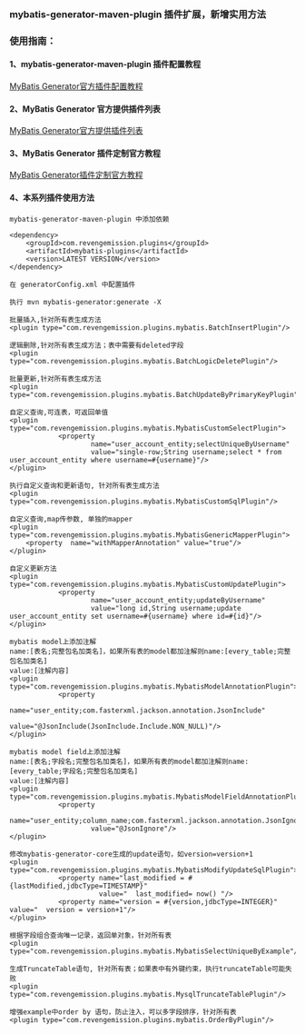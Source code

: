 
### mybatis-generator-maven-plugin 插件扩展，新增实用方法
### 使用指南：
#### 1、mybatis-generator-maven-plugin 插件配置教程
[MyBatis Generator官方插件配置教程](http://www.mybatis.org/generator/configreference/plugin.html)
#### 2、MyBatis Generator 官方提供插件列表
[MyBatis Generator官方提供插件列表](http://www.mybatis.org/generator/reference/plugins.html)
#### 3、MyBatis Generator 插件定制官方教程
[MyBatis Generator插件定制官方教程](http://www.mybatis.org/generator/reference/pluggingIn.html)
#### 4、本系列插件使用方法
````
mybatis-generator-maven-plugin 中添加依赖

<dependency>
    <groupId>com.revengemission.plugins</groupId>
    <artifactId>mybatis-plugins</artifactId>
    <version>LATEST VERSION</version>
</dependency>

在 generatorConfig.xml 中配置插件

执行 mvn mybatis-generator:generate -X

````
````
批量插入,针对所有表生成方法
<plugin type="com.revengemission.plugins.mybatis.BatchInsertPlugin"/>
````

````
逻辑删除,针对所有表生成方法；表中需要有deleted字段
<plugin type="com.revengemission.plugins.mybatis.BatchLogicDeletePlugin"/>
````

````
批量更新,针对所有表生成方法
<plugin type="com.revengemission.plugins.mybatis.BatchUpdateByPrimaryKeyPlugin"/>
````

````
自定义查询,可连表，可返回单值
<plugin type="com.revengemission.plugins.mybatis.MybatisCustomSelectPlugin">
            <property
                    name="user_account_entity;selectUniqueByUsername"
                    value="single-row;String username;select * from user_account_entity where username=#{username}"/>
</plugin>
````

````
执行自定义查询和更新语句, 针对所有表生成方法
<plugin type="com.revengemission.plugins.mybatis.MybatisCustomSqlPlugin"/>
````

````
自定义查询,map传参数, 单独的mapper
<plugin type="com.revengemission.plugins.mybatis.MybatisGenericMapperPlugin">
    <property  name="withMapperAnnotation" value="true"/>
</plugin>
````


````
自定义更新方法
<plugin type="com.revengemission.plugins.mybatis.MybatisCustomUpdatePlugin">
            <property
                    name="user_account_entity;updateByUsername"
                    value="long id,String username;update user_account_entity set username=#{username} where id=#{id}"/>
</plugin>
````

````
mybatis model上添加注解
name:[表名;完整包名加类名]，如果所有表的model都加注解则name:[every_table;完整包名加类名]
value:[注解内容]
<plugin type="com.revengemission.plugins.mybatis.MybatisModelAnnotationPlugin">
            <property
                    name="user_entity;com.fasterxml.jackson.annotation.JsonInclude"
                    value="@JsonInclude(JsonInclude.Include.NON_NULL)"/>
</plugin>
````

````
mybatis model field上添加注解
name:[表名;字段名;完整包名加类名]，如果所有表的model都加注解则name:[every_table;字段名;完整包名加类名]
value:[注解内容]
<plugin type="com.revengemission.plugins.mybatis.MybatisModelFieldAnnotationPlugin">
            <property
                    name="user_entity;column_name;com.fasterxml.jackson.annotation.JsonIgnore"
                    value="@JsonIgnore"/>
</plugin>
````

````
修改mybatis-generator-core生成的update语句，如version=version+1
<plugin type="com.revengemission.plugins.mybatis.MybatisModifyUpdateSqlPlugin">
            <property name="last_modified = #{lastModified,jdbcType=TIMESTAMP}"
                      value="  last_modified= now() "/>
            <property name="version = #{version,jdbcType=INTEGER}" value="  version = version+1"/>
</plugin>

````

````
根据字段组合查询唯一记录，返回单对象，针对所有表
<plugin type="com.revengemission.plugins.mybatis.MybatisSelectUniqueByExample"/>
````

````
生成TruncateTable语句, 针对所有表；如果表中有外键约束，执行truncateTable可能失败
<plugin type="com.revengemission.plugins.mybatis.MysqlTruncateTablePlugin"/>
````

````
增强example中order by 语句，防止注入，可以多字段排序，针对所有表
<plugin type="com.revengemission.plugins.mybatis.OrderByPlugin"/>
````





